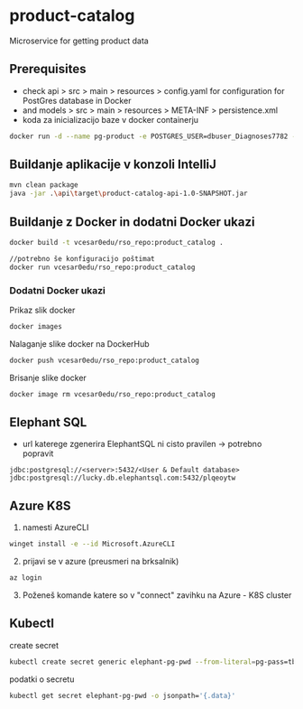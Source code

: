 # product-catalog
Microservice for getting product data

## Prerequisites
- check api > src > main > resources > config.yaml for configuration for PostGres database in Docker
- and models > src > main > resources > META-INF > persistence.xml
- koda za inicializacijo baze v docker containerju
```bash
docker run -d --name pg-product -e POSTGRES_USER=dbuser_Diagnoses7782 -e POSTGRES_PASSWORD=T3Bo32fu7yW#Gj^%r!%^ -e POSTGRES_DB=rso_product -p 5432:5432 postgres:13
```


## Buildanje aplikacije v konzoli IntelliJ
```bash
mvn clean package
java -jar .\api\target\product-catalog-api-1.0-SNAPSHOT.jar
```


## Buildanje z Docker in dodatni Docker ukazi
```bash
docker build -t vcesar0edu/rso_repo:product_catalog .

//potrebno še konfiguracijo poštimat
docker run vcesar0edu/rso_repo:product_catalog
```

### Dodatni Docker ukazi
Prikaz slik docker
```bash
docker images
```
Nalaganje slike docker na DockerHub
```bash
docker push vcesar0edu/rso_repo:product_catalog
```
Brisanje slike docker 
```bash
docker image rm vcesar0edu/rso_repo:product_catalog  
```


## Elephant SQL
- url katerege zgenerira ElephantSQL ni cisto pravilen -> potrebno popravit
```
jdbc:postgresql://<server>:5432/<User & Default database>
jdbc:postgresql://lucky.db.elephantsql.com:5432/plqeoytw
```

## Azure K8S
1. namesti AzureCLI
```bash
winget install -e --id Microsoft.AzureCLI
```
2. prijavi se v azure (preusmeri na brksalnik)
```bash
az login
```

3. Poženeš komande katere so v "connect" zavihku na Azure - K8S cluster


## Kubectl 
create secret
```bash
kubectl create secret generic elephant-pg-pwd --from-literal=pg-pass=tbGnBKmpYh2bhYPz8E4i4-etKgm8w68V
```
podatki o secretu
```bash
kubectl get secret elephant-pg-pwd -o jsonpath='{.data}'
```